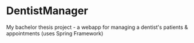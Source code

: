 # DentistManager
My bachelor thesis project - a webapp for managing a dentist's patients &amp; appointments (uses Spring Framework)
